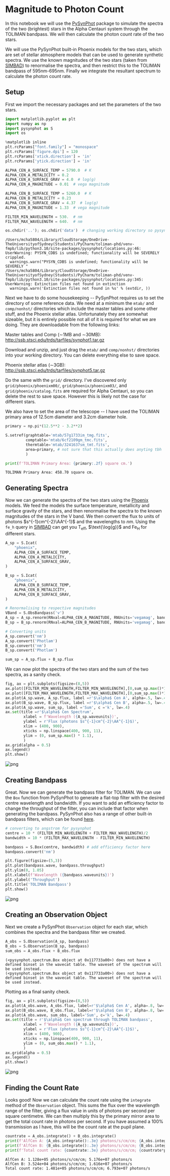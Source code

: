 # Magnitude to Photon Count

In this notebook we will use the [PySynPhot](https://pysynphot.readthedocs.io/en/latest/index.html) package to simulate the spectra of the two (brightest) stars in the Alpha Centauri system through the TOLIMAN bandpass. We will then calculate the photon count rate of the two stars.

We will use the PySynPhot built-in Phoenix models for the two stars, which are set of stellar atmosphere models that can be used to generate synthetic spectra. We use the known magnitudes of the two stars (taken from [SIMBAD](http://simbad.cds.unistra.fr/simbad/)) to renormalise the spectra, and then restrict this to the TOLIMAN bandpass of 595nm-695nm. Finally we integrate the resultant spectrum to calculate the photon count rate.

## Setup
First we import the necessary packages and set the parameters of the two stars.


```python
import matplotlib.pyplot as plt
import numpy as np
import pysynphot as S
import os

%matplotlib inline
plt.rcParams["font.family"] = "monospace"
plt.rcParams['figure.dpi'] = 120
plt.rcParams['xtick.direction'] = 'in'
plt.rcParams['ytick.direction'] = 'in'

ALPHA_CEN_A_SURFACE_TEMP = 5790.0  # K
ALPHA_CEN_A_METALICITY = 0.2
ALPHA_CEN_A_SURFACE_GRAV = 4.0  # log(g)
ALPHA_CEN_A_MAGNITUDE = 0.01  # vega magnitude

ALPHA_CEN_B_SURFACE_TEMP = 5260.0  # K
ALPHA_CEN_B_METALICITY = 0.23
ALPHA_CEN_B_SURFACE_GRAV = 4.37  # log(g)
ALPHA_CEN_B_MAGNITUDE = 1.33  # vega magnitude

FILTER_MIN_WAVELENGTH = 530.  # nm
FILTER_MAX_WAVELENGTH = 640.  # nm

os.chdir('..'); os.chdir('data')  # changing working directory so pysynphot can find the data
```

    /Users/mcha5804/Library/CloudStorage/OneDrive-TheUniversityofSydney(Students)/PyCharm/toliman-phd/venv-fmpb/lib/python3.10/site-packages/pysynphot/locations.py:46: UserWarning: PYSYN_CDBS is undefined; functionality will be SEVERELY crippled.
      warnings.warn("PYSYN_CDBS is undefined; functionality will be SEVERELY "
    /Users/mcha5804/Library/CloudStorage/OneDrive-TheUniversityofSydney(Students)/PyCharm/toliman-phd/venv-fmpb/lib/python3.10/site-packages/pysynphot/locations.py:345: UserWarning: Extinction files not found in extinction
      warnings.warn('Extinction files not found in %s' % (extdir, ))


Next we have to do some housekeeping -- PySynPhot requires us to set the directory of some reference data. We need at a minimum the `mtab/` and `comp/nonhst/` directories which include the master tables and some other stuff, and the Phoenix stellar atlas. Unfortunately they are somewhat sizeable, but it is entirely possible not all of it is required for what we are doing. They are downloadable from the following links:

Master tables and Comp ($\sim$1MB and $\sim$30MB): http://ssb.stsci.edu/trds/tarfiles/synphot1.tar.gz

Download and unzip, and just drag the `mtab/` and `comp/nonhst/` directories into your working directory. You can delete everything else to save space.

Phoenix stellar atlas ($\sim$3GB): http://ssb.stsci.edu/trds/tarfiles/synphot5.tar.gz

Do the same with the `grid/` directory. I've discovered only `grid/phoenix/phoenixm00/`, `grid/phoenix/phoenixm03/`, and `grid/phoenix/catalog.fits` are required for Alpha Centauri, so you can delete the rest to save space. However this is likely not the case for different stars.

We also have to set the area of the telescope -- I have used the TOLIMAN primary area of 12.5cm diameter and 3.2cm diameter hole.


```python
primary = np.pi*(12.5**2 - 3.2**2)

S.setref(graphtable='mtab/57g1733im_tmg.fits',
         comptable='mtab/6cf2109gm_tmc.fits',
         thermtable='mtab/3241637sm_tmt.fits',
         area=primary, # not sure that this actually does anyting tbh
         )

print(f'TOLIMAN Primary Area: {primary:.2f} square cm.')
```

    TOLIMAN Primary Area: 458.70 square cm.


## Generating Spectra
Now we can generate the spectra of the two stars using the [Phoenix](https://pysynphot.readthedocs.io/en/stable/appendixa.html#pysynphot-appendixa-phoenix) models. We feed the models the surface temperature, metallicity and surface gravity of the stars, and then renormalise the spectra to the known magnitudes of the stars in the V band. We then convert the flux to units of photons $s^{-1}cm^{-2}\AA^{-1}$ and the wavelengths to $nm$. Using the `fe_h` query in [SIMBAD](http://simbad.cds.unistra.fr/simbad/) can get you $\text{T}_\text{{eff}}$, $\text{\log{g}}$ and $\text{Fe}_\text{H}$ for different stars.


```python
A_sp = S.Icat(
    "phoenix",
    ALPHA_CEN_A_SURFACE_TEMP,
    ALPHA_CEN_A_METALICITY,
    ALPHA_CEN_A_SURFACE_GRAV,
)

B_sp = S.Icat(
    "phoenix",
    ALPHA_CEN_B_SURFACE_TEMP,
    ALPHA_CEN_B_METALICITY,
    ALPHA_CEN_B_SURFACE_GRAV,
)

# Renormalising to respective magnitudes
VBand = S.ObsBandpass('v')
A_sp = A_sp.renorm(RNval=ALPHA_CEN_A_MAGNITUDE, RNUnits='vegamag', band=VBand)
B_sp = B_sp.renorm(RNval=ALPHA_CEN_B_MAGNITUDE, RNUnits='vegamag', band=VBand)

# Converting units
A_sp.convert('nm')
A_sp.convert('Photlam')
B_sp.convert('nm')
B_sp.convert('Photlam')

sum_sp = A_sp.flux + B_sp.flux
```

We can now plot the spectra of the two stars and the sum of the two spectra, as a sanity check.


```python
fig, ax = plt.subplots(figsize=(8,5))
ax.plot([FILTER_MIN_WAVELENGTH,FILTER_MIN_WAVELENGTH],[0,sum_sp.max()*1.1], 'r--', alpha=.5)
ax.plot([FILTER_MAX_WAVELENGTH,FILTER_MAX_WAVELENGTH],[0,sum_sp.max()*1.1], 'r--', alpha=.5)
ax.plot(A_sp.wave, A_sp.flux, label =r'$\alpha$ Cen A', alpha=.5, lw=.4)
ax.plot(B_sp.wave, B_sp.flux, label =r'$\alpha$ Cen B', alpha=.5, lw=.4)
ax.plot(A_sp.wave, sum_sp, label ='Sum', c ='k', lw=.4)
ax.set(title =r'$\alpha$ Cen Spectrum',
        xlabel = f'Wavelength ({A_sp.waveunits})',
        ylabel = r'Flux (photons $s^{-1}cm^{-2}\AA^{-1}$)',
        xlim = (400, 900),
        xticks = np.linspace(400, 900, 11),
        ylim = (0, sum_sp.max() * 1.1),
        )
ax.grid(alpha = 0.5)
ax.legend()
plt.show()
```


    
![png](photon_count_files/photon_count_8_0.png)
    


## Creating Bandpass
Great. Now we can generate the bandpass filter for TOLIMAN. We can use the `Box` function from PySynPhot to generate a flat-top filter with the desired centre wavelength and bandwidth. If you want to add an efficiency factor to change the throughput of the filter, you can include that factor when generating the bandpass.
PySynPhot also has a range of other built-in bandpass filters, which can be found [here](https://pysynphot.readthedocs.io/en/latest/bandpass.html).


```python
# converting to angstrom for pysynphot
centre = 10 * (FILTER_MIN_WAVELENGTH + FILTER_MAX_WAVELENGTH)/2
bandwidth = 10 * (FILTER_MAX_WAVELENGTH - FILTER_MIN_WAVELENGTH)

bandpass = S.Box(centre, bandwidth) # add efficiency factor here
bandpass.convert('nm')

plt.figure(figsize=(5,3))
plt.plot(bandpass.wave, bandpass.throughput)
plt.ylim(0, 1.05)
plt.xlabel(f'Wavelength ({bandpass.waveunits})')
plt.ylabel('Throughput')
plt.title('TOLIMAN Bandpass')
plt.show()
```


    
![png](photon_count_files/photon_count_10_0.png)
    


## Creating an Observation Object
Next we create a PySynPhot `Observation` object for each star, which combines the spectra and the bandpass filter we created.


```python
A_obs = S.Observation(A_sp, bandpass)
B_obs = S.Observation(B_sp, bandpass)
sum_obs = A_obs.flux + B_obs.flux
```

    (<pysynphot.spectrum.Box object at 0x117733a00>) does not have a defined binset in the wavecat table. The waveset of the spectrum will be used instead.
    (<pysynphot.spectrum.Box object at 0x117733a00>) does not have a defined binset in the wavecat table. The waveset of the spectrum will be used instead.


Plotting as a final sanity check.


```python
fig, ax = plt.subplots(figsize=(8,5))
ax.plot(A_obs.wave, A_obs.flux, label=r'$\alpha$ Cen A', alpha=.8, lw=.4)
ax.plot(B_obs.wave, B_obs.flux, label=r'$\alpha$ Cen B', alpha=.8, lw=.4)
ax.plot(A_obs.wave, sum_obs, label='Sum', c='k', lw=.4)
ax.set(title = r'$\alpha$ Cen spectrum through TOLIMAN bandpass',
        xlabel = f'Wavelength ({A_sp.waveunits})',
        ylabel = r'Flux (photons $s^{-1}cm^{-2}\AA^{-1}$)',
        xlim = (400, 900),
        xticks = np.linspace(400, 900, 11),
        ylim = (0, sum_obs.max() * 1.1),
        )
ax.grid(alpha = 0.5)
ax.legend()
plt.show()
```


    
![png](photon_count_files/photon_count_14_0.png)
    


## Finding the Count Rate
Looks good! Now we can calculate the count rate using the `integrate` method of the `Observation` object. This sums the flux over the wavelength range of the filter, giving a flux value in units of photons per second per square centimetre. We can then multiply this by the primary mirror area to get the total count rate in photons per second. If you have assumed a 100% transmission as I have, this will be the count rate at the pupil plane.


```python
countrate = A_obs.integrate() + B_obs.integrate()
print(f'AlfCen A: {A_obs.integrate():.3e} photons/s/cm/cm; {A_obs.integrate()*primary:.3e} photons/s')
print(f'AlfCen B: {B_obs.integrate():.3e} photons/s/cm/cm; {B_obs.integrate()*primary:.3e} photons/s')
print(f'Total count rate: {countrate:.3e} photons/s/cm/cm; {countrate*primary:.3e} photons/s')
```

    AlfCen A: 1.128e+05 photons/s/cm/cm; 5.176e+07 photons/s
    AlfCen B: 3.524e+04 photons/s/cm/cm; 1.616e+07 photons/s
    Total count rate: 1.481e+05 photons/s/cm/cm; 6.793e+07 photons/s



```python

```
